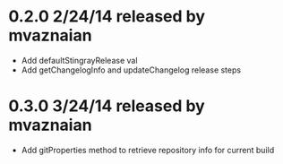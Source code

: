 # 0.2.0 2/24/14 released by mvaznaian
* Add defaultStingrayRelease val
* Add getChangelogInfo and updateChangelog release steps

# 0.3.0 3/24/14 released by mvaznaian
* Add gitProperties method to retrieve repository info for current build